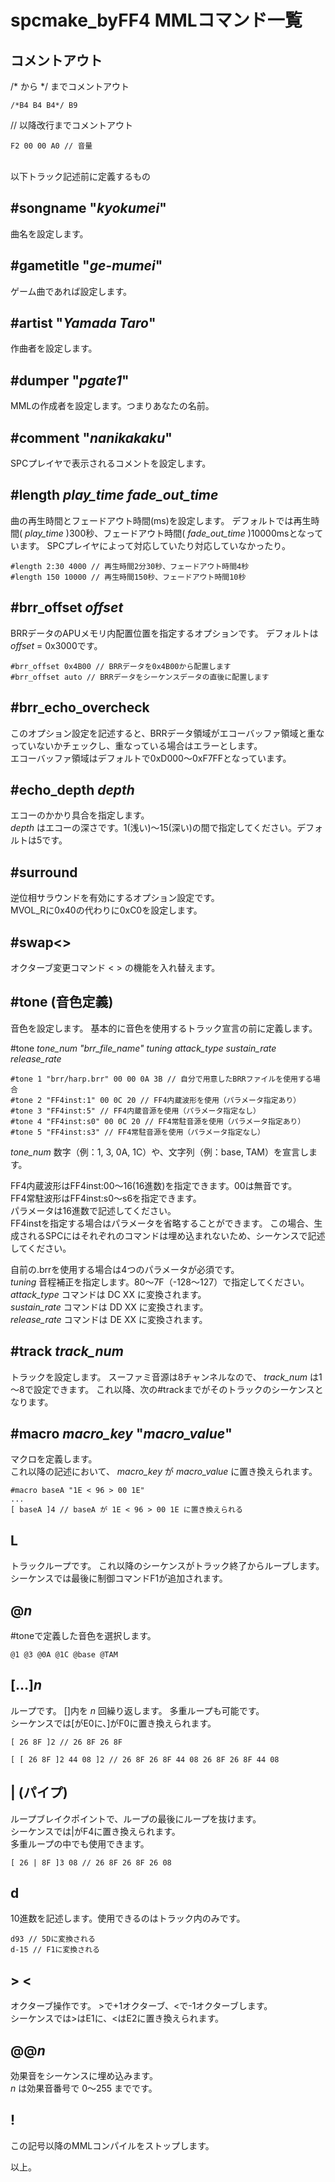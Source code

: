 ﻿
# spcmake_byFF4 MMLコマンド一覧

## コメントアウト

/\* から \*/ までコメントアウト

    /*B4 B4 B4*/ B9

// 以降改行までコメントアウト

    F2 00 00 A0 // 音量

<br>
以下トラック記述前に定義するもの

## #songname "_kyokumei_"

曲名を設定します。

## #gametitle "_ge-mumei_"

ゲーム曲であれば設定します。

## #artist "_Yamada Taro_"

作曲者を設定します。

## #dumper "_pgate1_"

MMLの作成者を設定します。つまりあなたの名前。

## #comment "_nanikakaku_"

SPCプレイヤで表示されるコメントを設定します。

## #length _play_time fade_out_time_

曲の再生時間とフェードアウト時間(ms)を設定します。
デフォルトでは再生時間( _play_time_ )300秒、フェードアウト時間( _fade_out_time_ )10000msとなっています。
SPCプレイヤによって対応していたり対応していなかったり。

    #length 2:30 4000 // 再生時間2分30秒、フェードアウト時間4秒
    #length 150 10000 // 再生時間150秒、フェードアウト時間10秒

## #brr_offset _offset_

BRRデータのAPUメモリ内配置位置を指定するオプションです。
デフォルトは _offset_ = 0x3000です。

    #brr_offset 0x4B00 // BRRデータを0x4B00から配置します
    #brr_offset auto // BRRデータをシーケンスデータの直後に配置します

## #brr_echo_overcheck

このオプション設定を記述すると、BRRデータ領域がエコーバッファ領域と重なっていないかチェックし、重なっている場合はエラーとします。  
エコーバッファ領域はデフォルトで0xD000～0xF7FFとなっています。

## #echo_depth _depth_

エコーのかかり具合を指定します。  
_depth_ はエコーの深さです。1(浅い)～15(深い)の間で指定してください。デフォルトは5です。

## #surround

逆位相サラウンドを有効にするオプション設定です。  
MVOL_Rに0x40の代わりに0xC0を設定します。

## #swap<>

オクターブ変更コマンド < \> の機能を入れ替えます。

## #tone (音色定義)

音色を設定します。
基本的に音色を使用するトラック宣言の前に定義します。

#tone _tone_num "brr_file_name" tuning attack_type sustain_rate release_rate_

    #tone 1 "brr/harp.brr" 00 00 0A 3B // 自分で用意したBRRファイルを使用する場合
    #tone 2 "FF4inst:1" 00 0C 20 // FF4内蔵波形を使用（パラメータ指定あり）
    #tone 3 "FF4inst:5" // FF4内蔵音源を使用（パラメータ指定なし）
    #tone 4 "FF4inst:s0" 00 0C 20 // FF4常駐音源を使用（パラメータ指定あり）
    #tone 5 "FF4inst:s3" // FF4常駐音源を使用（パラメータ指定なし）

_tone_num_ 数字（例：1, 3, 0A, 1C）や、文字列（例：base, TAM）を宣言します。
  
FF4内蔵波形はFF4inst:00～16(16進数)を指定できます。00は無音です。  
FF4常駐波形はFF4inst:s0～s6を指定できます。  
パラメータは16進数で記述してください。  
FF4instを指定する場合はパラメータを省略することができます。
この場合、生成されるSPCにはそれぞれのコマンドは埋め込まれないため、シーケンスで記述してください。
  
自前の.brrを使用する場合は4つのパラメータが必須です。  
_tuning_ 音程補正を指定します。80～7F（-128～127）で指定してください。  
_attack_type_ コマンドは DC XX に変換されます。  
_sustain_rate_ コマンドは DD XX に変換されます。  
_release_rate_ コマンドは DE XX に変換されます。

## #track _track_num_

トラックを設定します。
スーファミ音源は8チャンネルなので、 _track_num_ は1～8で設定できます。
これ以降、次の#trackまでがそのトラックのシーケンスとなります。

## #macro _macro_key_ "_macro_value_"

マクロを定義します。  
これ以降の記述において、 _macro_key_ が _macro_value_ に置き換えられます。

    #macro baseA "1E < 96 > 00 1E"
    ...
    [ baseA ]4 // baseA が 1E < 96 > 00 1E に置き換えられる

## L

トラックループです。
これ以降のシーケンスがトラック終了からループします。  
シーケンスでは最後に制御コマンドF1が追加されます。

## @_n_

#toneで定義した音色を選択します。

    @1 @3 @0A @1C @base @TAM

## [...]_n_

ループです。
[]内を _n_ 回繰り返します。
多重ループも可能です。  
シーケンスでは[がE0に、]がF0に置き換えられます。

    [ 26 8F ]2 // 26 8F 26 8F

    [ [ 26 8F ]2 44 08 ]2 // 26 8F 26 8F 44 08 26 8F 26 8F 44 08 

## | (パイプ)

ループブレイクポイントで、ループの最後にループを抜けます。  
シーケンスでは|がF4に置き換えられます。  
多重ループの中でも使用できます。

    [ 26 | 8F ]3 08 // 26 8F 26 8F 26 08

## d

10進数を記述します。使用できるのはトラック内のみです。

    d93 // 5Dに変換される
    d-15 // F1に変換される

## > \<

オクターブ操作です。
\>で+1オクターブ、<で-1オクターブします。  
シーケンスでは>はE1に、<はE2に置き換えられます。

## @@_n_

効果音をシーケンスに埋め込みます。  
_n_ は効果音番号で 0～255 までです。

## !

この記号以降のMMLコンパイルをストップします。

以上。
